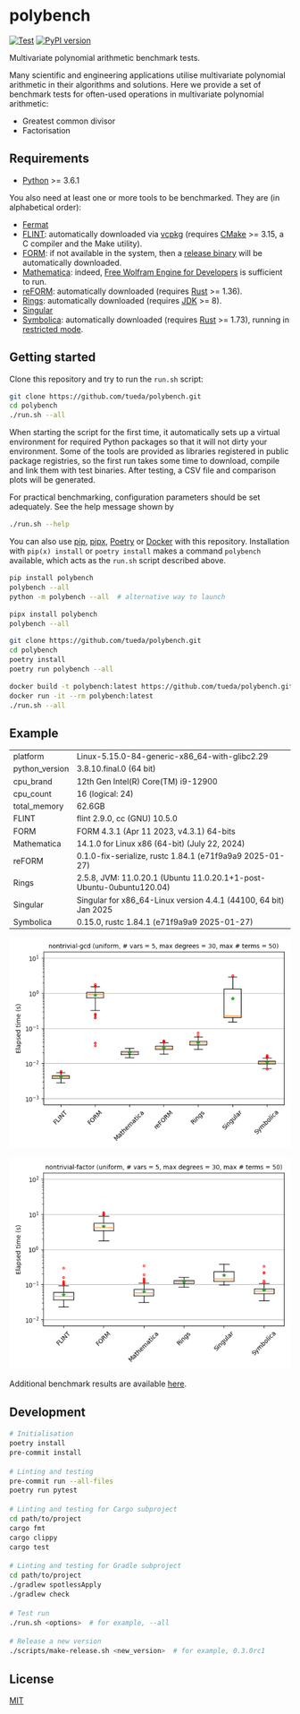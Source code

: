 polybench
=========

[![Test](https://github.com/tueda/polybench/actions/workflows/test.yml/badge.svg?branch=main)](https://github.com/tueda/polybench/actions?query=branch:main)
[![PyPI version](https://badge.fury.io/py/polybench.svg)](https://pypi.org/project/polybench/)

Multivariate polynomial arithmetic benchmark tests.

Many scientific and engineering applications utilise multivariate polynomial
arithmetic in their algorithms and solutions. Here we provide a set of
benchmark tests for often-used operations in multivariate polynomial
arithmetic:

- Greatest common divisor
- Factorisation


Requirements
------------

- [Python](https://www.python.org/) >= 3.6.1

You also need at least one or more tools to be benchmarked.
They are (in alphabetical order):

- [Fermat](https://home.bway.net/lewis/)
- [FLINT](https://flintlib.org/): automatically downloaded via [vcpkg](https://vcpkg.io/)
  (requires [CMake](https://cmake.org/) >= 3.15, a C compiler and the Make utility).
- [FORM](https://www.nikhef.nl/~form/):
  if not available in the system, then
  a [release binary](https://github.com/vermaseren/form/releases)
  will be automatically downloaded.
- [Mathematica](https://www.wolfram.com/mathematica/):
  indeed, [Free Wolfram Engine for Developers](https://www.wolfram.com/engine/) is sufficient to run.
- [reFORM](https://reform.readthedocs.io/en/latest/):
  automatically downloaded
  (requires [Rust](https://www.rust-lang.org/) >= 1.36).
- [Rings](https://rings.readthedocs.io/en/latest/):
  automatically downloaded
  (requires [JDK](https://www.oracle.com/technetwork/java/) >= 8).
- [Singular](https://www.singular.uni-kl.de/)
- [Symbolica](https://symbolica.io/):
  automatically downloaded
  (requires [Rust](https://www.rust-lang.org/) >= 1.73),
  running in [restricted mode](https://symbolica.io/docs/get_started.html#license).


Getting started
---------------

Clone this repository and try to run the `run.sh` script:

```sh
git clone https://github.com/tueda/polybench.git
cd polybench
./run.sh --all
```

When starting the script for the first time, it automatically sets up
a virtual environment for required Python packages so that it will not dirty
your environment. Some of the tools are provided as libraries registered in
public package registries, so the first run takes some time to download,
compile and link them with test binaries. After testing, a CSV file and
comparison plots will be generated.

For practical benchmarking, configuration parameters should be set
adequately. See the help message shown by

```sh
./run.sh --help
```

You can also use [pip](https://pip.pypa.io/en/stable/),
[pipx](https://pipxproject.github.io/pipx/),
[Poetry](https://python-poetry.org/)
or [Docker](https://www.docker.com/) with this repository.
Installation with `pip(x) install` or `poetry install` makes a command
`polybench` available, which acts as the `run.sh` script described above.
```sh
pip install polybench
polybench --all
python -m polybench --all  # alternative way to launch
```
```sh
pipx install polybench
polybench --all
```
```sh
git clone https://github.com/tueda/polybench.git
cd polybench
poetry install
poetry run polybench --all
```
```sh
docker build -t polybench:latest https://github.com/tueda/polybench.git
docker run -it --rm polybench:latest
./run.sh --all
```


Example
-------

|                |                                                                              |
|----------------|------------------------------------------------------------------------------|
| platform       | Linux-5.15.0-84-generic-x86_64-with-glibc2.29                                |
| python_version | 3.8.10.final.0 (64 bit)                                                      |
| cpu_brand      | 12th Gen Intel(R) Core(TM) i9-12900                                          |
| cpu_count      | 16 (logical: 24)                                                             |
| total_memory   | 62.6GB                                                                       |
| FLINT          | flint 2.9.0, cc (GNU) 10.5.0                                                 |
| FORM           | FORM 4.3.1 (Apr 11 2023, v4.3.1) 64-bits                                     |
| Mathematica    | 14.1.0 for Linux x86 (64-bit) (July 22, 2024)                                |
| reFORM         | 0.1.0-fix-serialize, rustc 1.84.1 (e71f9a9a9 2025-01-27)                     |
| Rings          | 2.5.8, JVM: 11.0.20.1 (Ubuntu 11.0.20.1+1-post-Ubuntu-0ubuntu120.04)         |
| Singular       | Singular for x86_64-Linux version 4.4.1 (44100, 64 bit) Jan 2025             |
| Symbolica      | 0.15.0, rustc 1.84.1 (e71f9a9a9 2025-01-27)                                  |

![nontrivial-gcd](https://raw.githubusercontent.com/tueda/polybench-result/refs/heads/main/0.3.1/05/0002.figures/summary.png)

![nontrivial-factor](https://raw.githubusercontent.com/tueda/polybench-result/refs/heads/main/0.3.1/05/0004.figures/summary.png)

Additional benchmark results are available [here](https://github.com/tueda/polybench-result/tree/main).


Development
-----------

```bash
# Initialisation
poetry install
pre-commit install

# Linting and testing
pre-commit run --all-files
poetry run pytest

# Linting and testing for Cargo subproject
cd path/to/project
cargo fmt
cargo clippy
cargo test

# Linting and testing for Gradle subproject
cd path/to/project
./gradlew spotlessApply
./gradlew check

# Test run
./run.sh <options>  # for example, --all

# Release a new version
./scripts/make-release.sh <new_version>  # for example, 0.3.0rc1
```


License
-------

[MIT](https://github.com/tueda/polybench/blob/main/LICENSE)
